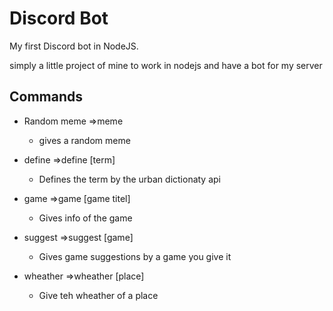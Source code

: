 # Discord Bot

My first Discord bot in NodeJS.

simply a little project of mine to work in nodejs and have a bot for my server

## Commands

* Random meme  =>meme
    * gives a random meme

* define =>define [term] 

    * Defines the term by the urban dictionaty api

* game =>game [game titel]

    * Gives info of the game
    
* suggest =>suggest [game]

    * Gives game suggestions by a game you give it

*   wheather  =>wheather [place]

    * Give teh wheather of a place



